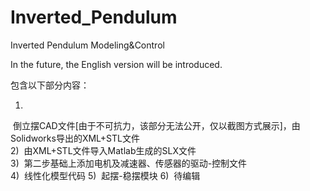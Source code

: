 # Inverted_Pendulum
Inverted Pendulum Modeling&Control

In the future, the English version will be introduced.

包含以下部分内容：<br>

1)
  倒立摆CAD文件[由于不可抗力，该部分无法公开，仅以截图方式展示]，由Solidworks导出的XML+STL文件<br>
2)
  由XML+STL文件导入Matlab生成的SLX文件<br>
3)
  第二步基础上添加电机及减速器、传感器的驱动-控制文件<br>
4)
  线性化模型代码
5)
  起摆-稳摆模块
6)
  待编辑
